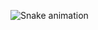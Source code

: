  ![Snake animation](https://github.com/rafaballerini/joaovmorais/blob/output/github-contribution-grid-snake.svg)
